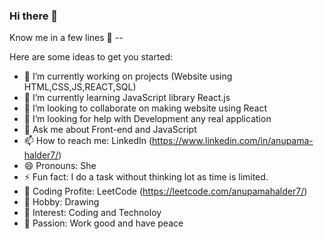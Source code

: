 ### Hi there 👋
Know me in a few lines 🩷 --

Here are some ideas to get you started:

- 🔭 I’m currently working on projects (Website using HTML,CSS,JS,REACT,SQL)
- 🌱 I’m currently learning JavaScript library React.js
- 👯 I’m looking to collaborate on making website using React
- 🤔 I’m looking for help with Development any real application
- 💬 Ask me about Front-end and JavaScript
- 📫 How to reach me: LinkedIn (https://www.linkedin.com/in/anupama-halder7/)
- 😄 Pronouns: She
- ⚡ Fun fact: I do a task without thinking lot as time is limited.
- 💺 Coding Profite: LeetCode (https://leetcode.com/anupamahalder7/)
- 💙 Hobby: Drawing 
- 💖 Interest: Coding and Technoloy 
- 🤍 Passion: Work good and have peace
